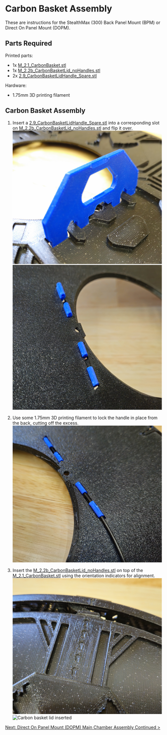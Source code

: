 # Carbon Basket Assembly

These are instructions for the StealthMax (300) Back Panel Mount (BPM) or Direct On Panel Mount (DOPM).

## Parts Required

Printed parts:
- 1x [M_2.1_CarbonBasket.stl](/STLs/2_MainChamber/StealthMax/M_2.1_CarbonBasket.stl)
- 1x [M_2.2b_CarbonBasketLid_noHandles.stl](/STLs/2_MainChamber/StealthMax/M_2.2b_CarbonBasketLid_noHandles.stl)
- 2x [2.9_CarbonBasketLidHandle_Spare.stl](/STLs/2_MainChamber/2.9_CarbonBasketLidHandle_Spare.stl)

Hardware:
- 1.75mm 3D printing filament

## Carbon Basket Assembly

1. Insert a [2.9_CarbonBasketLidHandle_Spare.stl](/STLs/2_MainChamber/2.9_CarbonBasketLidHandle_Spare.stl) into a corresponding slot on [M_2.2b_CarbonBasketLid_noHandles.stl](/STLs/2_MainChamber/StealthMax/M_2.2b_CarbonBasketLid_noHandles.stl) and flip it over.
![Carbon basket lid handle inserted](../../assets/docs/DOPM/carbonbasket_lidhandle_inserted.png)
![Carbon basket lid handle inserted back](../../assets/docs/DOPM/carbonbasket_lidhandle_inserted_back.png)

2. Use some 1.75mm 3D printing filament to lock the handle in place from the back, cutting off the excess.
![Carbon basket lid handle filament inserted](../../assets/docs/DOPM/carbonbasket_lidhandle_filament.png)

3. Insert the [M_2.2b_CarbonBasketLid_noHandles.stl](/STLs/2_MainChamber/StealthMax/M_2.2b_CarbonBasketLid_noHandles.stl) on top of the [M_2.1_CarbonBasket.stl](/STLs/2_MainChamber/StealthMax/M_2.1_CarbonBasket.stl) using the orientation indicators for alignment.
![Carbon basket lid orientation](../../assets/docs/DOPM/carbonbasket_lidhandle_lid_orientation.png)
![Carbon basket lid inserted](../../assets/docs/DOPM/carbonbasket_lidhandle_lid.png)

[Next: Direct On Panel Mount (DOPM) Main Chamber Assembly Continued >](DOPM_Main_Chamber_Assembly_Continued.md)